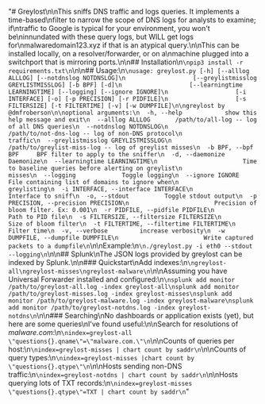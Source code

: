 "# Greylost\n\nThis sniffs DNS traffic and logs queries. It implements a time-based\nfilter to narrow the scope of DNS logs for analysts to examine; if\ntraffic to Google is typical for your environment, you won't be\ninnundated with these query logs, but WILL get logs for\nmalwaredomain123.xyz if that is an atypical query.\n\nThis can be installed locally, on a resolver/forwarder, or on a\nmachine plugged into a switchport that is mirroring ports.\n\n## Installation\n```\npip3 install -r requirements.txt\n```\n\n## Usage:\n```\nusage: greylost.py [-h] [--alllog ALLLOG] [--notdnslog NOTDNSLOG]\n                   [--greylistmisslog GREYLISTMISSLOG] [-b BPF] [-d]\n                   [--learningtime LEARNINGTIME] [--logging] [--ignore IGNORE]\n                   [-i INTERFACE] [-o] [-p PRECISION] [-r PIDFILE]\n                   [-s FILTERSIZE] [-t FILTERTIME] [-v] [-w DUMPFILE]\n\ngreylost by @dmfroberson\n\noptional arguments:\n  -h, --help            show this help message and exit\n  --alllog ALLLOG       /path/to/all-log -- log of all DNS queries\n  --notdnslog NOTDNSLOG\n                        /path/to/not-dns-log -- log of non-DNS protocol\n                        traffic\n  --greylistmisslog GREYLISTMISSLOG\n                        /path/to/greylist-miss-log -- log of greylist misses\n  -b BPF, --bpf BPF     BPF filter to apply to the sniffer\n  -d, --daemonize       Daemonize\n  --learningtime LEARNINGTIME\n                        Time to baseline queries before alerting on greylist\n                        misses\n  --logging             Toggle logging\n  --ignore IGNORE       File containing list of domains to ignore when\n                        greylisting\n  -i INTERFACE, --interface INTERFACE\n                        Interface to sniff\n  -o, --stdout          Toggle stdout output\n  -p PRECISION, --precision PRECISION\n                        Precision of bloom filter. Ex: 0.001\n  -r PIDFILE, --pidfile PIDFILE\n                        Path to PID file\n  -s FILTERSIZE, --filtersize FILTERSIZE\n                        Size of bloom filter\n  -t FILTERTIME, --filtertime FILTERTIME\n                        Filter time\n  -v, --verbose         increase verbosity\n  -w DUMPFILE, --dumpfile DUMPFILE\n                        Write captured packets to a dumpfile\n```\n\nExample:\n```\n./greylost.py -i eth0 --stdout --logging\n```\n\n## Splunk\nThe JSON logs provided by greylost can be indexed by Splunk.\n\n### Quickstart\nAdd indexes:\n```\ngreylost-all\ngreylost-misses\ngreylost-malware\n```\n\nAssuming you have Universal Forwarder installed and configured:\n```\nsplunk add monitor /path/to/greylost-all.log -index greylost-all\nsplunk add monitor /path/to/greylost-misses.log -index greylost-misses\nsplunk add monitor /path/to/greylost-malware.log -index greylost-malware\nsplunk add monitor /path/to/greylost-notdns.log -index greylost-notdns\n```\n\n### Searching\nNo dashboards or application exists (yet), but here are some queries\nI've found useful:\n\nSearch for resolutions of _malware.com_:\n```\nindex=greylost-all \"questions{}.qname\"=\"malware.com.\"\n```\n\nCounts of queries per host:\n```\nindex=greylost-misses | chart count by saddr\n```\n\nCounts of query types:\n```\nindex=greylost-misses |chart count by \"questions{}.qtype\"\n```\n\nHosts sending non-DNS traffic:\n```\nindex=greylost-notdns | chart count by saddr\n```\n\nHosts querying lots of TXT records:\n```\nindex=greylost-misses \"questions{}.qtype\"=TXT | chart count by saddr\n```"